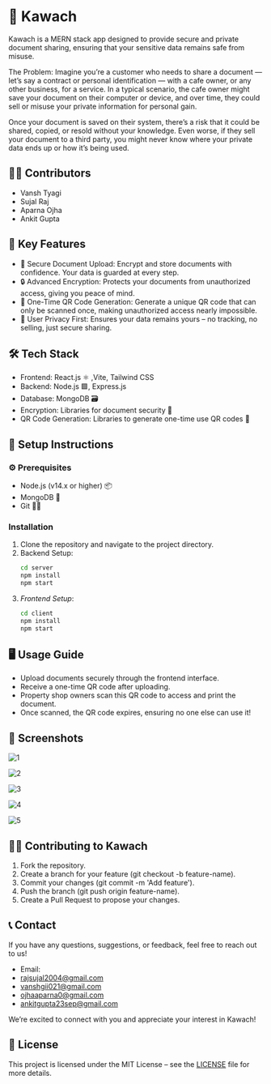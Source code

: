 # 🚀 Kawach

Kawach is a MERN stack app designed to provide secure and private document sharing, ensuring that your sensitive data remains safe from misuse.

The Problem:
Imagine you’re a customer who needs to share a document — let’s say a contract or personal identification — with a cafe owner, or any other business, for a service. In a typical scenario, the cafe owner might save your document on their computer or device, and over time, they could sell or misuse your private information for personal gain.

Once your document is saved on their system, there’s a risk that it could be shared, copied, or resold without your knowledge. Even worse, if they sell your document to a third party, you might never know where your private data ends up or how it’s being used.

## 👨‍💻 Contributors
- Vansh Tyagi
- Sujal Raj
- Aparna Ojha
- Ankit Gupta


## 🌟 Key Features
- 📄 Secure Document Upload: Encrypt and store documents with confidence. Your data is guarded at every step.
- 🔒 Advanced Encryption: Protects your documents from unauthorized access, giving you peace of mind.
- 📱 One-Time QR Code Generation: Generate a unique QR code that can only be scanned once, making unauthorized access nearly impossible.
- 🔑 User Privacy First: Ensures your data remains yours – no tracking, no selling, just secure sharing.

## 🛠 Tech Stack
- Frontend: React.js ⚛ ,Vite, Tailwind CSS
- Backend: Node.js 🟩, Express.js
- Database: MongoDB 🗃
- Encryption: Libraries for document security 🔐
- QR Code Generation: Libraries to generate one-time use QR codes 📸

## 🔧 Setup Instructions

### ⚙ Prerequisites
- Node.js (v14.x or higher) 📦
- MongoDB 🌱
- Git 🧑‍💻

### Installation

1. Clone the repository and navigate to the project directory.
2. Backend Setup:
   ```bash
   cd server
   npm install
   npm start
3. *Frontend Setup*:
   ```bash
   cd client
   npm install
   npm start

  ## 🖥 Usage Guide
- Upload documents securely through the frontend interface.
- Receive a one-time QR code after uploading.
- Property shop owners scan this QR code to access and print the document.
- Once scanned, the QR code expires, ensuring no one else can use it!

## 📸 Screenshots
![1](https://github.com/user-attachments/assets/754eac19-581c-4c8e-ad7c-c59e7d07cf75)

![2](https://github.com/user-attachments/assets/06775285-2a3d-4e48-9c4a-a0809dddffca)

![3](https://github.com/user-attachments/assets/3ee44138-3530-4076-9b8f-b5b43b2a7f89)

![4](https://github.com/user-attachments/assets/0dbd8118-5886-4529-adec-8a9a5a8c4e2e)

![5](https://github.com/user-attachments/assets/ee997d6c-0479-4621-8c80-e39631b0a523)



## 👨‍💻 Contributing to Kawach
1. Fork the repository.
2. Create a branch for your feature (git checkout -b feature-name).
3. Commit your changes (git commit -m 'Add feature').
4. Push the branch (git push origin feature-name).
5. Create a Pull Request to propose your changes.

## 📞 Contact
If you have any questions, suggestions, or feedback, feel free to reach out to us!

- Email:
- [rajsujal2004@gmail.com](rajsujal2004@gmail.com)
- [vanshgii021@gmail.com](vanshgii021@gmail.com)
- [ojhaaparna0@gmail.com](ojhaaparna0@gmail.com)
- [ankitgupta23sep@gmail.com](ankitgupta23sep@gmail.com)

We’re excited to connect with you and appreciate your interest in Kawach!

## 📜 License
This project is licensed under the MIT License – see the [LICENSE](./LICENSE) file for more details.
